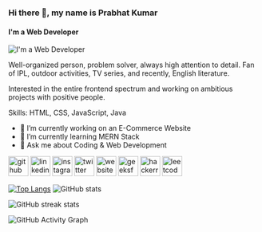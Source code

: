 ### Hi there 👋, my name is Prabhat Kumar
#### I'm a Web Developer
![I'm a Web Developer](https://pbs.twimg.com/profile_banners/1446519992191631369/1634383739/1500x500)

Well-organized person, problem solver, always high attention to detail. Fan of IPL, outdoor activities, TV series, and recently, English literature.

Interested in the entire frontend spectrum and working on ambitious projects with positive people.

Skills: HTML, CSS, JavaScript, Java

- 🔭 I’m currently working on an E-Commerce Website 
- 🌱 I’m currently learning MERN Stack 
- 💬 Ask me about Coding & Web Development 


[<img src='https://cdn.jsdelivr.net/npm/simple-icons@3.0.1/icons/github.svg' alt='github' height='40'>](https://github.com/PrabhatKr0607)  [<img src='https://cdn.jsdelivr.net/npm/simple-icons@3.0.1/icons/linkedin.svg' alt='linkedin' height='40'>](https://www.linkedin.com/in/prabhat-kumar-0458a11b5/)  [<img src='https://cdn.jsdelivr.net/npm/simple-icons@3.0.1/icons/instagram.svg' alt='instagram' height='40'>](https://www.instagram.com/prabhat_kumar.0607/)  [<img src='https://cdn.jsdelivr.net/npm/simple-icons@3.0.1/icons/twitter.svg' alt='twitter' height='40'>](https://twitter.com/Prabhat0607)  [<img src='https://cdn.jsdelivr.net/npm/simple-icons@3.0.1/icons/icloud.svg' alt='website' height='40'>](https://prabhatkumarsofficial.netlify.app/)  [<img src='https://cdn.jsdelivr.net/npm/simple-icons@3.0.1/icons/geeksforgeeks.svg' alt='geeksforgeeks' height='40'>](https://auth.geeksforgeeks.org/user/prabhatgndit/profile)  [<img src='https://cdn.jsdelivr.net/npm/simple-icons@3.0.1/icons/hackerrank.svg' alt='hackerrank' height='40'>](https://www.hackerrank.com/PrabhatKr0607)  [<img src='https://cdn.jsdelivr.net/npm/simple-icons@3.0.1/icons/leetcode.svg' alt='leetcode' height='40'>](https://leetcode.com/user8586Eu/)  

[![Top Langs](https://github-readme-stats.vercel.app/api/top-langs/?username=PrabhatKr0607)](https://github.com/anuraghazra/github-readme-stats) ![GitHub stats](https://github-readme-stats.vercel.app/api?username=PrabhatKr0607&show_icons=true)  

![GitHub streak stats](https://github-readme-streak-stats.herokuapp.com/?user=PrabhatKr0607)  
 
![GitHub Activity Graph](https://activity-graph.herokuapp.com/graph?username=PrabhatKr0607)  

